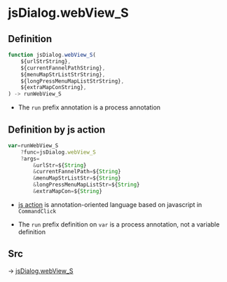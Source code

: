 # jsDialog.webView_S

## Definition

```js.js
function jsDialog.webView_S(
	${urlStrString},
	${currentFannelPathString},
	${menuMapStrListStrString},
	${longPressMenuMapListStrString},
	${extraMapConString},
) -> runWebView_S
```

- The `run` prefix annotation is a process annotation
## Definition by js action

```js.js
var=runWebView_S
	?func=jsDialog.webView_S
	?args=
		&urlStr=${String}
		&currentFannelPath=${String}
		&menuMapStrListStr=${String}
		&longPressMenuMapListStr=${String}
		&extraMapCon=${String}
```

- [js action](#) is annotation-oriented language based on javascript in `CommandClick`

- The `run` prefix definition on `var` is a process annotation, not a variable definition

## Src

-> [jsDialog.webView_S](https://github.com/puutaro/CommandClick/blob/master/app/src/main/java/com/puutaro/commandclick/fragment_lib/terminal_fragment/js_interface/dialog/JsDialog.kt#L328)


